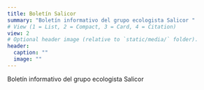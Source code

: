 ```yaml
---
title: Boletín Salicor
summary: "Boletín informativo del grupo ecologista Salicor "
# View (1 = List, 2 = Compact, 3 = Card, 4 = Citation)
view: 2
# Optional header image (relative to `static/media/` folder).
header:
  caption: ""
  image: ""
---
```


Boletín informativo del grupo ecologista Salicor 
